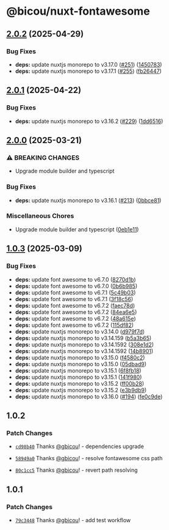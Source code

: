 # @bicou/nuxt-fontawesome

## [2.0.2](https://github.com/gbicou/nuxt-fontawesome/compare/nuxt-fontawesome-v2.0.1...nuxt-fontawesome-v2.0.2) (2025-04-29)


### Bug Fixes

* **deps:** update nuxtjs monorepo to v3.17.0 ([#251](https://github.com/gbicou/nuxt-fontawesome/issues/251)) ([1450783](https://github.com/gbicou/nuxt-fontawesome/commit/1450783df505d0ad3cd383269574495717a68fd9))
* **deps:** update nuxtjs monorepo to v3.17.1 ([#255](https://github.com/gbicou/nuxt-fontawesome/issues/255)) ([fb26447](https://github.com/gbicou/nuxt-fontawesome/commit/fb264476984f88b575b4920ff141c4b71ca1ad5c))

## [2.0.1](https://github.com/gbicou/nuxt-fontawesome/compare/nuxt-fontawesome-v2.0.0...nuxt-fontawesome-v2.0.1) (2025-04-22)


### Bug Fixes

* **deps:** update nuxtjs monorepo to v3.16.2 ([#229](https://github.com/gbicou/nuxt-fontawesome/issues/229)) ([1dd6516](https://github.com/gbicou/nuxt-fontawesome/commit/1dd6516ebd2925e234153d6a8b826b310cab5667))

## [2.0.0](https://github.com/gbicou/nuxt-fontawesome/compare/nuxt-fontawesome-v1.0.3...nuxt-fontawesome-v2.0.0) (2025-03-21)


### ⚠ BREAKING CHANGES

* Upgrade module builder and typescript

### Bug Fixes

* **deps:** update nuxtjs monorepo to v3.16.1 ([#213](https://github.com/gbicou/nuxt-fontawesome/issues/213)) ([0bbce81](https://github.com/gbicou/nuxt-fontawesome/commit/0bbce811438a70f380370bab98ef9eb6c231f929))


### Miscellaneous Chores

* Upgrade module builder and typescript ([0eb1e11](https://github.com/gbicou/nuxt-fontawesome/commit/0eb1e11fdb91e92da01ee9982b2cef0963c4fbe3))

## [1.0.3](https://github.com/gbicou/nuxt-fontawesome/compare/nuxt-fontawesome-v1.0.2...nuxt-fontawesome-v1.0.3) (2025-03-09)


### Bug Fixes

* **deps:** update font awesome to v6.7.0 ([8270d1b](https://github.com/gbicou/nuxt-fontawesome/commit/8270d1bc6cc99ed5e9525beb89d83282832cb70a))
* **deps:** update font awesome to v6.7.0 ([0b6b985](https://github.com/gbicou/nuxt-fontawesome/commit/0b6b985b9f97284920b6418fc2cd938cbce603ec))
* **deps:** update font awesome to v6.7.1 ([5c49b03](https://github.com/gbicou/nuxt-fontawesome/commit/5c49b03050ed066a3b83c759888fe799a2cde0a8))
* **deps:** update font awesome to v6.7.1 ([3f18c56](https://github.com/gbicou/nuxt-fontawesome/commit/3f18c56b44383926858e99414670d313ea0f9518))
* **deps:** update font awesome to v6.7.2 ([faec78d](https://github.com/gbicou/nuxt-fontawesome/commit/faec78d8379b51bb8046cd7a8f4bb792a9c87e46))
* **deps:** update font awesome to v6.7.2 ([84ea6e5](https://github.com/gbicou/nuxt-fontawesome/commit/84ea6e566cba97fb36e2808769b82f7e9fec02ef))
* **deps:** update font awesome to v6.7.2 ([48a615e](https://github.com/gbicou/nuxt-fontawesome/commit/48a615e302d80b926605d0f846aff4fd6fd40768))
* **deps:** update font awesome to v6.7.2 ([115df82](https://github.com/gbicou/nuxt-fontawesome/commit/115df82858f2fbd5cb051a046655153cf7b75f5a))
* **deps:** update nuxtjs monorepo to v3.14.0 ([d979f7d](https://github.com/gbicou/nuxt-fontawesome/commit/d979f7de43a60f5bd7e330b98ee6a5a6a2bb7bbe))
* **deps:** update nuxtjs monorepo to v3.14.159 ([b5a3b65](https://github.com/gbicou/nuxt-fontawesome/commit/b5a3b659c686761e63499f76f6c343268c3fc7e6))
* **deps:** update nuxtjs monorepo to v3.14.1592 ([308e1d2](https://github.com/gbicou/nuxt-fontawesome/commit/308e1d20e6113625838e079993d6f54cd378f1c3))
* **deps:** update nuxtjs monorepo to v3.14.1592 ([14b8901](https://github.com/gbicou/nuxt-fontawesome/commit/14b890133494806b3c5895d3f7f64bc37c63ba8a))
* **deps:** update nuxtjs monorepo to v3.15.0 ([f4580c2](https://github.com/gbicou/nuxt-fontawesome/commit/f4580c25e21a9d8373e1427eae0a9ccda6654b75))
* **deps:** update nuxtjs monorepo to v3.15.0 ([05dbad9](https://github.com/gbicou/nuxt-fontawesome/commit/05dbad9fbb9d97a6c656fa03e5aaa213ab794d19))
* **deps:** update nuxtjs monorepo to v3.15.1 ([6f8fb18](https://github.com/gbicou/nuxt-fontawesome/commit/6f8fb189ee2061183fa1ff10cce5ae2cf1ea625d))
* **deps:** update nuxtjs monorepo to v3.15.1 ([141f980](https://github.com/gbicou/nuxt-fontawesome/commit/141f980d4e847f0d07213a6eaad8181a488a3893))
* **deps:** update nuxtjs monorepo to v3.15.2 ([ff00b28](https://github.com/gbicou/nuxt-fontawesome/commit/ff00b281a40c54646112d07de46ad7dc0161908a))
* **deps:** update nuxtjs monorepo to v3.15.2 ([e3b9db9](https://github.com/gbicou/nuxt-fontawesome/commit/e3b9db96d07384b640ad7b3b27a15189a663b887))
* **deps:** update nuxtjs monorepo to v3.16.0 ([#194](https://github.com/gbicou/nuxt-fontawesome/issues/194)) ([fe0c9de](https://github.com/gbicou/nuxt-fontawesome/commit/fe0c9ded28770b22cff7668d4f6d28d765c3f9ad))

## 1.0.2

### Patch Changes

- [`cd98b40`](https://github.com/gbicou/nuxt-fontawesome/commit/cd98b40cf16d2ccd10c1e34428848e21890a6db3) Thanks [@gbicou](https://github.com/gbicou)! - dependencies upgrade

- [`58949a0`](https://github.com/gbicou/nuxt-fontawesome/commit/58949a0d59a572988306e80d6f11876ea2d1699b) Thanks [@gbicou](https://github.com/gbicou)! - resolve fontawesome css path

- [`80c1cc5`](https://github.com/gbicou/nuxt-fontawesome/commit/80c1cc579a3d95f105762f93ac350d43fd4ca348) Thanks [@gbicou](https://github.com/gbicou)! - revert path resolving

## 1.0.1

### Patch Changes

- [`79c3448`](https://github.com/gbicou/nuxt-fontawesome/commit/79c34482c2505917fa8f44dc7163779e10de9df1) Thanks [@gbicou](https://github.com/gbicou)! - add test workflow
